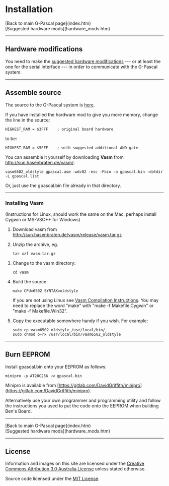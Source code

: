 # Installation

<div class='quick_link'> [Back to main G-Pascal page](index.htm)</div>
<div class='quick_link'> [Suggested hardware mods](hardware_mods.htm) </div>

---

## Hardware modifications

You need to make the [suggested hardware modifications](hardware_mods.htm) --- or at least the one for the serial interface --- in order to communicate with the G-Pascal system.



---

## Assemble source


The source to the G-Pascal system is [here](/src).

If you have installed the hardware mod to give you more memory, change the line in the source:

```
HIGHEST_RAM = $3FFF    ; original board hardware
```

to be:

```
HIGHEST_RAM = $5FFF    ; with suggested additional AND gate
```


You can assemble it yourself by downloading **Vasm** from <http://sun.hasenbraten.de/vasm/>:

```
vasm6502_oldstyle gpascal.asm -wdc02 -esc -Fbin -o gpascal.bin -dotdir -L gpascal.list
```

Or, just use the gpascal.bin file already in that directory.

---

### Installing Vasm

(Instructions for Linux, should work the same on the Mac, perhaps install Cygwin or MS-VSC++ for Windows)

1. Download vasm from <http://sun.hasenbraten.de/vasm/release/vasm.tar.gz>

2. Unzip the archive, eg.

    ```
    tar xzf vasm.tar.gz
    ```

3. Change to the vasm directory:

    ```
    cd vasm
    ```

4. Build the source:

    ```
    make CPU=6502 SYNTAX=oldstyle
    ```

    If you are not using Linux see [Vasm Compilation Instructions](http://sun.hasenbraten.de/vasm/index.php?view=compile).
    You may need to replace the word "make" with "make -f Makefile.Cygwin" or "make -f Makefile.Win32".

5. Copy the executable somewhere handy if you wish. For example:

    ```
    sudo cp vasm6502_oldstyle /usr/local/bin/
    sudo chmod o+rx /usr/local/bin/vasm6502_oldstyle
    ```


---

## Burn EEPROM

Install gpascal.bin onto your EEPROM as follows:

```
minipro -p AT28C256 -w gpascal.bin
```

Minipro is available from [https://gitlab.com/DavidGriffith/minipro](https://gitlab.com/DavidGriffith/minipro).

Alternatively use your own programmer and programming utility and follow the instructions you used to put the code onto the EEPROM when building Ben's Board.

---

<div class='quick_link'> [Back to main G-Pascal page](index.htm)</div>
<div class='quick_link'> [Suggested hardware mods](hardware_mods.htm) </div>

---

## License

Information and images on this site are licensed under the [Creative Commons Attribution 3.0 Australia License](https://creativecommons.org/licenses/by/3.0/au/) unless stated otherwise.

Source code licensed under the [MIT License](doc/license.txt).
